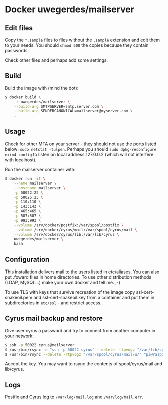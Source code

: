# Docker uwegerdes/mailserver

## Edit files

Copy the `*.sample` files to files without the `.sample` extension and edit them to your needs. You should `chmod 600` the copies because they contain passwords.

Check other files and perhaps add some settings.

## Build

Build the image with (mind the dot):

```bash
$ docker build \
	-t uwegerdes/mailserver \
	--build-arg SMTPSERVER=smtp.server.com \
	--build-arg SENDERCANONICAL=mailserver@myserver.com \
	.
```

## Usage

Check for other MTA on your server - they should not use the ports listed below: `sudo netstat -tulpen`. Perhaps you should `sudo dpkg-reconfigure exim4-config` to listen on local address 127.0.0.2 (which will not interfere with localhost).

Run the mailserver container with:

```bash
$ docker run -it \
	--name mailserver \
	--hostname mailserver \
	-p 50022:22 \
	-p 50025:25 \
	-p 110:110 \
	-p 143:143 \
	-p 465:465 \
	-p 587:587 \
	-p 993:993 \
	--volume /srv/docker/postfix:/var/spool/postfix \
	--volume /srv/docker/cyrus/mail:/var/spool/cyrus/mail \
	--volume /srv/docker/cyrus/lib:/var/lib/cyrus \
	uwegerdes/mailserver \
	bash
```

## Configuration

This installation delivers mail to the users listed in etc/aliases. You can also put .foward files in home directories. To use other distribution methods (LDAP, MySQL...) make your own docker and tell me. ;-)

To use TLS with keys that survive recreation of the image copy ssl-cert-snakeoil.pem and ssl-cert-snakeoil.key from a container and put them in subdirectories in `etc/ssl` - and restrict access.


## Cyrus mail backup and restore

Give user cyrus a password and try to connect from another computer in your network:

```bash
$ ssh -p 50022 cyrus@mailserver
$ /usr/bin/rsync -e "ssh -p 50022 cyrus" --delete -rtpvogz "/var/lib/cyrus/" "cyrus@raspihome:/srv/docker/cyrus/lib"
$ /usr/bin/rsync --delete -rtpvogz "/var/spool/cyrus/mail/u/" "pi@raspihome:/srv/docker/cyrus/mail/u"
```

Accept the key. You may want to rsync the contents of spool/cyrus/mail and lib/cyrus.

## Logs

Postfix and Cyrus log to `/var/log/mail.log` and `/var/log/mail.err`.
